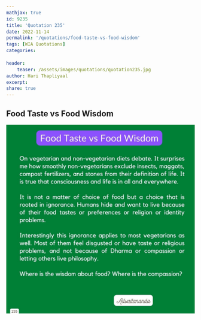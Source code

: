 ```yaml
---
mathjax: true
id: 9235
title: 'Quotation 235'
date: 2022-11-14
permalink: '/quotations/food-taste-vs-food-wisdom'
tags: [WIA Quotations] 
categories: 

header:
    teaser: /assets/images/quotations/quotation235.jpg
author: Hari Thapliyaal 
excerpt:
share: true 
---
```


## Food Taste vs Food Wisdom

![Food Taste vs Food Wisdom](/assets/images/quotations/quotation235.jpg)
